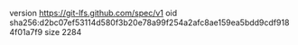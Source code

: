 version https://git-lfs.github.com/spec/v1
oid sha256:d2bc07ef53114d580f3b20e78a99f254a2afc8ae159ea5bdd9cdf9184f01a7f9
size 2284

